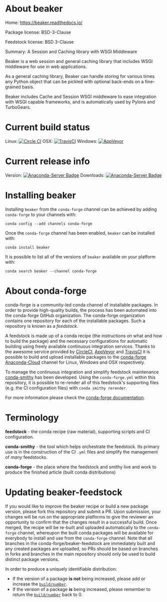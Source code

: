 About beaker
============

Home: https://beaker.readthedocs.io/

Package license: BSD-3-Clause

Feedstock license: BSD 3-Clause

Summary: A Session and Caching library with WSGI Middleware

Beaker is a web session and general caching library that includes WSGI
middleware for use in web applications.

As a general caching library, Beaker can handle storing for various times
any Python object that can be pickled with optional back-ends on a
fine-grained basis.

Beaker includes Cache and Session WSGI middleware to ease integration with
WSGI capable frameworks, and is automatically used by Pylons and
TurboGears.


Current build status
====================

Linux: [![Circle CI](https://circleci.com/gh/conda-forge/beaker-feedstock.svg?style=shield)](https://circleci.com/gh/conda-forge/beaker-feedstock)
OSX: [![TravisCI](https://travis-ci.org/conda-forge/beaker-feedstock.svg?branch=master)](https://travis-ci.org/conda-forge/beaker-feedstock)
Windows: [![AppVeyor](https://ci.appveyor.com/api/projects/status/github/conda-forge/beaker-feedstock?svg=True)](https://ci.appveyor.com/project/conda-forge/beaker-feedstock/branch/master)

Current release info
====================
Version: [![Anaconda-Server Badge](https://anaconda.org/conda-forge/beaker/badges/version.svg)](https://anaconda.org/conda-forge/beaker)
Downloads: [![Anaconda-Server Badge](https://anaconda.org/conda-forge/beaker/badges/downloads.svg)](https://anaconda.org/conda-forge/beaker)

Installing beaker
=================

Installing `beaker` from the `conda-forge` channel can be achieved by adding `conda-forge` to your channels with:

```
conda config --add channels conda-forge
```

Once the `conda-forge` channel has been enabled, `beaker` can be installed with:

```
conda install beaker
```

It is possible to list all of the versions of `beaker` available on your platform with:

```
conda search beaker --channel conda-forge
```


About conda-forge
=================

conda-forge is a community-led conda channel of installable packages.
In order to provide high-quality builds, the process has been automated into the
conda-forge GitHub organization. The conda-forge organization contains one repository
for each of the installable packages. Such a repository is known as a *feedstock*.

A feedstock is made up of a conda recipe (the instructions on what and how to build
the package) and the necessary configurations for automatic building using freely
available continuous integration services. Thanks to the awesome service provided by
[CircleCI](https://circleci.com/), [AppVeyor](http://www.appveyor.com/)
and [TravisCI](https://travis-ci.org/) it is possible to build and upload installable
packages to the [conda-forge](https://anaconda.org/conda-forge)
[Anaconda-Cloud](http://docs.anaconda.org/) channel for Linux, Windows and OSX respectively.

To manage the continuous integration and simplify feedstock maintenance
[conda-smithy](http://github.com/conda-forge/conda-smithy) has been developed.
Using the ``conda-forge.yml`` within this repository, it is possible to re-render all of
this feedstock's supporting files (e.g. the CI configuration files) with ``conda smithy rerender``.

For more information please check the [conda-forge documentation](https://conda-forge.org/docs/).

Terminology
===========

**feedstock** - the conda recipe (raw material), supporting scripts and CI configuration.

**conda-smithy** - the tool which helps orchestrate the feedstock.
                   Its primary use is in the construction of the CI ``.yml`` files
                   and simplify the management of *many* feedstocks.

**conda-forge** - the place where the feedstock and smithy live and work to
                  produce the finished article (built conda distributions)


Updating beaker-feedstock
=========================

If you would like to improve the beaker recipe or build a new
package version, please fork this repository and submit a PR. Upon submission,
your changes will be run on the appropriate platforms to give the reviewer an
opportunity to confirm that the changes result in a successful build. Once
merged, the recipe will be re-built and uploaded automatically to the
`conda-forge` channel, whereupon the built conda packages will be available for
everybody to install and use from the `conda-forge` channel.
Note that all branches in the conda-forge/beaker-feedstock are
immediately built and any created packages are uploaded, so PRs should be based
on branches in forks and branches in the main repository should only be used to
build distinct package versions.

In order to produce a uniquely identifiable distribution:
 * If the version of a package **is not** being increased, please add or increase
   the [``build/number``](http://conda.pydata.org/docs/building/meta-yaml.html#build-number-and-string).
 * If the version of a package **is** being increased, please remember to return
   the [``build/number``](http://conda.pydata.org/docs/building/meta-yaml.html#build-number-and-string)
   back to 0.